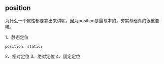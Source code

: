 ## position

为什么一个属性都要拿出来讲呢，因为position是最基本的，夯实基础真的很重要噢。

1、静态定位
```
position: static;

```


2、相对定位
3、绝对定位
4、固定定位
